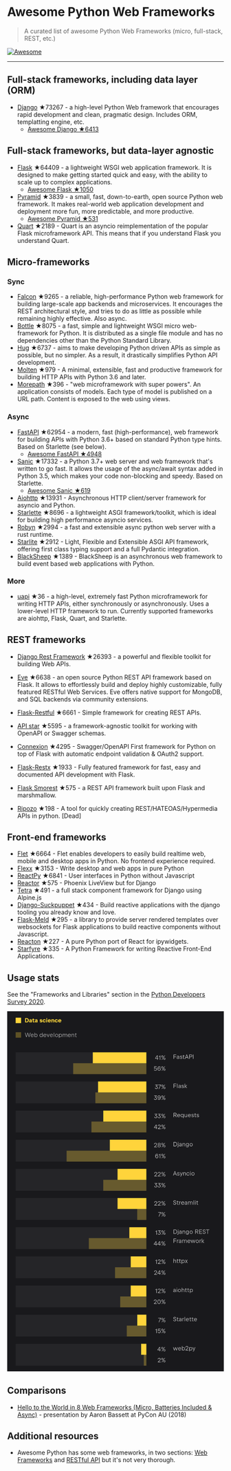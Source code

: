 # Awesome Python Web Frameworks


> A curated list of awesome Python Web Frameworks (micro, full-stack, REST, etc.)


[![Awesome](https://awesome.re/badge.svg)](https://awesome.re)

---

## Full-stack frameworks, including data layer (ORM)


- [Django](https://github.com/django/django) ★73267 - a high-level Python Web framework that encourages rapid development and clean, pragmatic design. Includes ORM, templatting engine, etc.
  - [Awesome Django ★6413](https://github.com/wsvincent/awesome-django)


## Full-stack frameworks, but data-layer agnostic

- [Flask](https://github.com/pallets/flask) ★64409 - a lightweight WSGI web application framework. It is designed to make getting started quick and easy, with the ability to scale up to complex applications.
  - [Awesome Flask ★1050](https://github.com/mjhea0/awesome-flask)
- [Pyramid](https://github.com/Pylons/pyramid) ★3839 - a small, fast, down-to-earth, open source Python web framework. It makes real-world web application development and deployment more fun, more predictable, and more productive.
  - [Awesome Pyramid ★531](https://github.com/uralbash/awesome-pyramid)
- [Quart](https://github.com/pallets/quart) ★2189 - Quart is an asyncio reimplementation of the popular Flask microframework API. This means that if you understand Flask you understand Quart.


## Micro-frameworks

### Sync

- [Falcon](https://github.com/falconry/falcon) ★9265 - a reliable, high-performance Python web framework for building large-scale app backends and microservices. It encourages the REST architectural style, and tries to do as little as possible while remaining highly effective. Also async.
- [Bottle](https://github.com/bottlepy/bottle) ★8075 - a fast, simple and lightweight WSGI micro web-framework for Python. It is distributed as a single file module and has no dependencies other than the Python Standard Library.
- [Hug](https://github.com/hugapi/hug) ★6737 - aims to make developing Python driven APIs as simple as possible, but no simpler. As a result, it drastically simplifies Python API development.
- [Molten](https://github.com/Bogdanp/molten) ★979 - A minimal, extensible, fast and productive framework for building HTTP APIs with Python 3.6 and later.
- [Morepath](https://github.com/morepath/morepath) ★396 - "web microframework with super powers". An application consists of models. Each type of model is published on a URL path. Content is exposed to the web using views.


### Async

- [FastAPI](https://github.com/tiangolo/fastapi) ★62954 - a modern, fast (high-performance), web framework for building APIs with Python 3.6+ based on standard Python type hints. Based on Starlette (see below).
  - [Awesome FastAPI ★4948](https://github.com/mjhea0/awesome-fastapi)
- [Sanic](https://github.com/sanic-org/sanic) ★17332 - a Python 3.7+ web server and web framework that's written to go fast. It allows the usage of the async/await syntax added in Python 3.5, which makes your code non-blocking and speedy. Based on Starlette.
  - [Awesome Sanic ★619](https://github.com/mekicha/awesome-sanic)
- [Aiohttp](https://github.com/aio-libs/aiohttp) ★13931 - Asynchronous HTTP client/server framework for asyncio and Python.
- [Starlette](https://github.com/encode/starlette) ★8696 - a lightweight ASGI framework/toolkit, which is ideal for building high performance asyncio services.
- [Robyn](https://github.com/sansyrox/robyn) ★2994 - a fast and extensible async python web server with a rust runtime.
- [Starlite](https://github.com/starlite-api/starlite) ★2912 -  Light, Flexible and Extensible ASGI API framework,  offering first class typing support and a full Pydantic integration.
- [BlackSheep](https://github.com/Neoteroi/BlackSheep) ★1389 - BlackSheep is an asynchronous web framework to build event based web applications with Python.

### More
- [uapi](https://github.com/Tinche/uapi) ★36 - a high-level, extremely fast Python microframework for writing HTTP APIs, either synchronously or asynchronously. Uses a lower-level HTTP framework to run. Currently supported frameworks are aiohttp, Flask, Quart, and Starlette.


## REST frameworks

- [Django Rest Framework](https://github.com/encode/django-rest-framework) ★26393 - a powerful and flexible toolkit for building Web APIs.
- [Eve](https://github.com/pyeve/eve) ★6638 - an open source Python REST API framework based on Flask. It allows to effortlessly build and deploy highly customizable, fully featured RESTful Web Services. Eve offers native support for MongoDB, and SQL backends via community extensions.
- [Flask-Restful](https://github.com/flask-restful/flask-restful) ★6661 - Simple framework for creating REST APIs.
- [API star](https://github.com/encode/apistar) ★5595 - a framework-agnostic toolkit for working with OpenAPI or Swagger schemas.
- [Connexion](https://github.com/zalando/connexion) ★4295 - Swagger/OpenAPI First framework for Python on top of Flask with automatic endpoint validation & OAuth2 support.
- [Flask-Restx](https://github.com/python-restx/flask-restx) ★1933 - Fully featured framework for fast, easy and documented API development with Flask.
- [Flask Smorest](https://github.com/marshmallow-code/flask-smorest) ★575 - a REST API framework built upon Flask and marshmallow.

- [Ripozo](https://github.com/vertical-knowledge/ripozo) ★198 -  A tool for quickly creating REST/HATEOAS/Hypermedia APIs in python. [Dead]


## Front-end frameworks

- [Flet](https://github.com/flet-dev/flet) ★6664 - Flet enables developers to easily build realtime web, mobile and desktop apps in Python. No frontend experience required.
- [Flexx](https://github.com/flexxui/flexx) ★3153 -  Write desktop and web apps in pure Python
- [ReactPy](https://github.com/reactive-python/reactpy) ★6841 - User interfaces in Python without Javascript
- [Reactor](https://github.com/edelvalle/reactor) ★575 -  Phoenix LiveView but for Django
- [Tetra](https://github.com/samwillis/tetra) ★491 - a full stack component framework for Django using Alpine.js
- [Django-Suckpuppet](https://github.com/jonathan-s/django-sockpuppet) ★434 - Build reactive applications with the django tooling you already know and love.
- [Flask-Meld](https://github.com/mikeabrahamsen/Flask-Meld) ★295 - a library to provide server rendered templates over websockets for Flask applications to build reactive components without Javascript.
- [Reacton](https://github.com/widgetti/reacton) ★227 - A pure Python port of React for ipywidgets.
- [Starfyre](https://github.com/sansyrox/starfyre) ★335 - A Python Framework for writing Reactive Front-End Applications.


## Usage stats

See the "Frameworks and Libraries" section in the [Python Developers Survey 2020](https://www.jetbrains.com/lp/python-developers-survey-2020/).


![Stats](https://raw.githubusercontent.com/sfermigier/awesome-python-web-frameworks/main/python-web-frameworks-usage.png)


## Comparisons

- [Hello to the World in 8 Web Frameworks (Micro, Batteries Included & Async)](https://noti.st/aaronbassett/lK9Ah7/hello-to-the-world-in-8-web-frameworks-micro-batteries-included-async) - presentation by Aaron Bassett at PyCon AU (2018)


## Additional resources

- Awesome Python has some web frameworks, in two sections: [Web Frameworks](https://github.com/vinta/awesome-python#web-frameworks) and [RESTful API](https://github.com/vinta/awesome-python#restful-api) but it's not very thorough.

